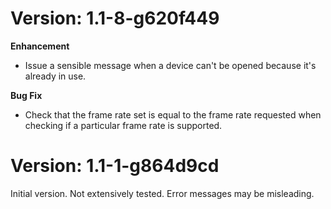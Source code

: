 Version: 1.1-8-g620f449
====
**Enhancement**
* Issue a sensible message when a device can't be opened because it's already in use.

**Bug Fix**
* Check that the frame rate set is equal to the frame rate requested when checking if a particular frame rate is supported.

Version: 1.1-1-g864d9cd
====
Initial version. Not extensively tested. Error messages may be misleading.
